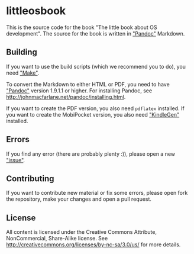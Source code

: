 # littleosbook

This is the source code for the book "The little book about OS development".
The source for the book is written in
["Pandoc"](http://johnmacfarlane.net/pandoc/) Markdown.

## Building
If you want to use the build scripts (which we recommend you to do), you need
["Make"](http://www.gnu.org/software/make/).

To convert the Markdown to either HTML or PDF, you need to have
["Pandoc"](http://johnmacfarlane.net/pandoc/) version 1.9.1.1 or higher. For
installing Pandoc, see <http://johnmacfarlane.net/pandoc/installing.html>.

If you want to create the PDF version, you also need `pdflatex` installed.
If you want to create the MobiPocket version, you also need
["KindleGen"](http://www.amazon.com/kindleformat/kindlegen) installed.

## Errors
If you find any error (there are probably plenty :)), please open a new
["issue"](https://github.com/littleosbook/littleosbook/issues).

## Contributing
If you want to contribute new material or fix some errors, please open fork the
repository, make your changes and open a pull request.

## License
All content is licensed under the Creative Commons Attribute, NonCommercial,
Share-Alike license. See <http://creativecommons.org/licenses/by-nc-sa/3.0/us/>
for more details.

